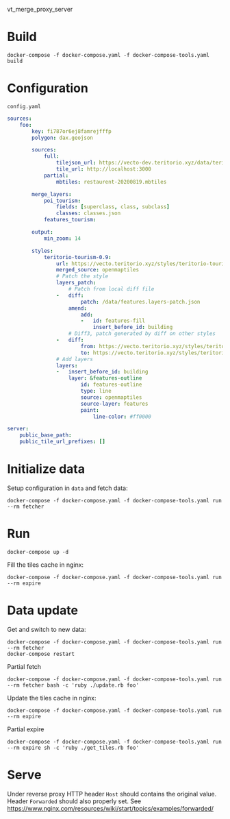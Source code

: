 vt_merge_proxy_server

# Build
```
docker-compose -f docker-compose.yaml -f docker-compose-tools.yaml build
```

# Configuration

`config.yaml`

```yaml
sources:
    foo:
        key: fi787or6ej8famrejfffp
        polygon: dax.geojson

        sources:
            full:
                tilejson_url: https://vecto-dev.teritorio.xyz/data/teritorio-dev.json
                tile_url: http://localhost:3000
            partial:
                mbtiles: restaurent-20200819.mbtiles

        merge_layers:
            poi_tourism:
                fields: [superclass, class, subclass]
                classes: classes.json
            features_tourism:

        output:
            min_zoom: 14

        styles:
            teritorio-tourism-0.9:
                url: https://vecto.teritorio.xyz/styles/teritorio-tourism-0.9/style.json
                merged_source: openmaptiles
                # Patch the style
                layers_patch:
                    # Patch from local diff file
                -   diff:
                        patch: /data/features.layers-patch.json
                    amend:
                        add:
                        -   id: features-fill
                            insert_before_id: building
                    # Diff3, patch generated by diff on other styles
                -   diff:
                        from: https://vecto.teritorio.xyz/styles/teritorio-basic-dev/style.json
                        to: https://vecto.teritorio.xyz/styles/teritorio-tourism-dev/style.json
                # Add layers
                layers:
                -   insert_before_id: building
                    layer: &features-outline
                        id: features-outline
                        type: line
                        source: openmaptiles
                        source-layer: features
                        paint:
                            line-color: #ff0000

server:
    public_base_path:
    public_tile_url_prefixes: []
```


# Initialize data
Setup configuration in `data` and fetch data:
```
docker-compose -f docker-compose.yaml -f docker-compose-tools.yaml run --rm fetcher
```

# Run
```
docker-compose up -d
```

Fill the tiles cache in nginx:
```
docker-compose -f docker-compose.yaml -f docker-compose-tools.yaml run --rm expire
```


# Data update

Get and switch to new data:
```
docker-compose -f docker-compose.yaml -f docker-compose-tools.yaml run --rm fetcher
docker-compose restart
```

Partial fetch
```
docker-compose -f docker-compose.yaml -f docker-compose-tools.yaml run --rm fetcher bash -c 'ruby ./update.rb foo'
```

Update the tiles cache in nginx:
```
docker-compose -f docker-compose.yaml -f docker-compose-tools.yaml run --rm expire
```

Partial expire
```
docker-compose -f docker-compose.yaml -f docker-compose-tools.yaml run --rm expire sh -c 'ruby ./get_tiles.rb foo'
```


# Serve

Under reverse proxy HTTP header `Host` should contains the original value.
Header `Forwarded` should also properly set. See https://www.nginx.com/resources/wiki/start/topics/examples/forwarded/
